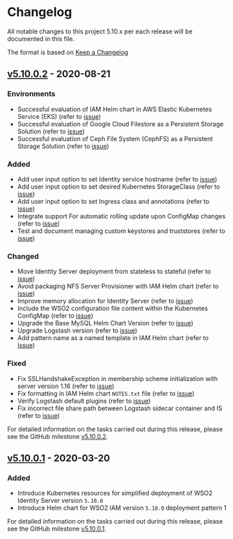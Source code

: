 # Changelog

All notable changes to this project 5.10.x per each release will be documented in this file.

The format is based on [Keep a Changelog](https://keepachangelog.com/en/1.0.0/)

## [v5.10.0.2] - 2020-08-21

### Environments

- Successful evaluation of IAM Helm chart in AWS Elastic Kubernetes Service (EKS) (refer to [issue](https://github.com/wso2/kubernetes-is/issues/250))
- Successful evaluation of Google Cloud Filestore as a Persistent Storage Solution (refer to [issue](https://github.com/wso2/kubernetes-is/issues/227))
- Successful evaluation of Ceph File System (CephFS) as a Persistent Storage Solution (refer to [issue](https://github.com/wso2/kubernetes-is/issues/240))

### Added

- Add user input option to set Identity service hostname (refer to [issue](https://github.com/wso2/kubernetes-is/issues/222))
- Add user input option to set desired Kubernetes StorageClass (refer to [issue](https://github.com/wso2/kubernetes-is/issues/228))
- Add user input option to set Ingress class and annotations (refer to [issue](https://github.com/wso2/kubernetes-is/issues/257))
- Integrate support For automatic rolling update upon ConfigMap changes (refer to [issue](https://github.com/wso2/kubernetes-is/issues/232))
- Test and document managing custom keystores and truststores (refer to [issue](https://github.com/wso2/kubernetes-is/issues/224))

### Changed

- Move Identity Server deployment from stateless to stateful (refer to [issue](https://github.com/wso2/kubernetes-is/issues/220))
- Avoid packaging NFS Server Provisioner with IAM Helm chart (refer to [issue](https://github.com/wso2/kubernetes-is/issues/242))
- Improve memory allocation for Identity Server (refer to [issue](https://github.com/wso2/kubernetes-is/issues/233))
- Include the WSO2 configuration file content within the Kubernetes ConfigMap (refer to [issue](https://github.com/wso2/kubernetes-is/issues/231))
- Upgrade the Base MySQL Helm Chart Version (refer to [issue](https://github.com/wso2/kubernetes-is/issues/260))
- Upgrade Logstash version (refer to [issue](https://github.com/wso2/kubernetes-is/issues/247))
- Add pattern name as a named template in IAM Helm chart (refer to [issue](https://github.com/wso2/kubernetes-is/issues/236))

### Fixed

- Fix SSLHandshakeException in membership scheme initialization with server version 1.16 (refer to [issue](https://github.com/wso2/kubernetes-is/issues/255))
- Fix formatting in IAM Helm chart `NOTES.txt` file (refer to [issue](https://github.com/wso2/kubernetes-is/issues/217))
- Verify Logstash default plugins (refer to [issue](https://github.com/wso2/kubernetes-is/issues/245))
- Fix incorrect file share path between Logstash sidecar container and IS (refer to [issue](https://github.com/wso2/kubernetes-is/issues/239))

For detailed information on the tasks carried out during this release, please see the GitHub milestone
[v5.10.0.2](https://github.com/wso2/kubernetes-is/milestone/9).

## [v5.10.0.1] - 2020-03-20

### Added

- Introduce Kubernetes resources for simplified deployment of WSO2 Identity Server version `5.10.0`
- Introduce Helm chart for WSO2 IAM version `5.10.0` deployment pattern 1

For detailed information on the tasks carried out during this release, please see the GitHub milestone
[v5.10.0.1](https://github.com/wso2/kubernetes-is/milestone/8).

[v5.10.0.2]: https://github.com/wso2/kubernetes-is/compare/v5.10.0.1...v5.10.0.2
[v5.10.0.1]: https://github.com/wso2/kubernetes-is/compare/v5.9.0.1...v5.10.0.1
